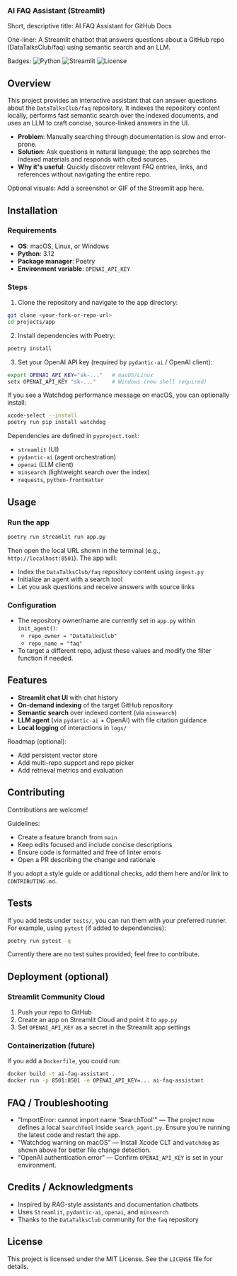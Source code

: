 ### AI FAQ Assistant (Streamlit)

Short, descriptive title: AI FAQ Assistant for GitHub Docs

One-liner: A Streamlit chatbot that answers questions about a GitHub repo (DataTalksClub/faq) using semantic search and an LLM.

Badges: ![Python](https://img.shields.io/badge/Python-3.12-blue) ![Streamlit](https://img.shields.io/badge/Streamlit-1.50.0-ff4b4b) ![License](https://img.shields.io/badge/License-MIT-green)

## Overview

This project provides an interactive assistant that can answer questions about the `DataTalksClub/faq` repository. It indexes the repository content locally, performs fast semantic search over the indexed documents, and uses an LLM to craft concise, source-linked answers in the UI.

- **Problem**: Manually searching through documentation is slow and error-prone.
- **Solution**: Ask questions in natural language; the app searches the indexed materials and responds with cited sources.
- **Why it's useful**: Quickly discover relevant FAQ entries, links, and references without navigating the entire repo.

Optional visuals: Add a screenshot or GIF of the Streamlit app here.

## Installation

### Requirements
- **OS**: macOS, Linux, or Windows
- **Python**: 3.12
- **Package manager**: Poetry
- **Environment variable**: `OPENAI_API_KEY`

### Steps
1) Clone the repository and navigate to the app directory:

```bash
git clone <your-fork-or-repo-url>
cd projects/app
```

2) Install dependencies with Poetry:

```bash
poetry install
```

3) Set your OpenAI API key (required by `pydantic-ai` / OpenAI client):

```bash
export OPENAI_API_KEY="sk-..."   # macOS/Linux
setx OPENAI_API_KEY "sk-..."     # Windows (new shell required)
```

If you see a Watchdog performance message on macOS, you can optionally install:

```bash
xcode-select --install
poetry run pip install watchdog
```

Dependencies are defined in `pyproject.toml`:
- `streamlit` (UI)
- `pydantic-ai` (agent orchestration)
- `openai` (LLM client)
- `minsearch` (lightweight search over the index)
- `requests`, `python-frontmatter`

## Usage

### Run the app

```bash
poetry run streamlit run app.py
```

Then open the local URL shown in the terminal (e.g., `http://localhost:8501`). The app will:
- Index the `DataTalksClub/faq` repository content using `ingest.py`
- Initialize an agent with a search tool
- Let you ask questions and receive answers with source links

### Configuration
- The repository owner/name are currently set in `app.py` within `init_agent()`:
  - `repo_owner = "DataTalksClub"`
  - `repo_name = "faq"`
- To target a different repo, adjust these values and modify the filter function if needed.

## Features
- **Streamlit chat UI** with chat history
- **On-demand indexing** of the target GitHub repository
- **Semantic search** over indexed content (via `minsearch`)
- **LLM agent** (via `pydantic-ai` + OpenAI) with file citation guidance
- **Local logging** of interactions in `logs/`

Roadmap (optional):
- Add persistent vector store
- Add multi-repo support and repo picker
- Add retrieval metrics and evaluation

## Contributing
Contributions are welcome!

Guidelines:
- Create a feature branch from `main`
- Keep edits focused and include concise descriptions
- Ensure code is formatted and free of linter errors
- Open a PR describing the change and rationale

If you adopt a style guide or additional checks, add them here and/or link to `CONTRIBUTING.md`.

## Tests
If you add tests under `tests/`, you can run them with your preferred runner. For example, using `pytest` (if added to dependencies):

```bash
poetry run pytest -q
```

Currently there are no test suites provided; feel free to contribute.

## Deployment (optional)

### Streamlit Community Cloud
1) Push your repo to GitHub
2) Create an app on Streamlit Cloud and point it to `app.py`
3) Set `OPENAI_API_KEY` as a secret in the Streamlit app settings

### Containerization (future)
If you add a `Dockerfile`, you could run:

```bash
docker build -t ai-faq-assistant .
docker run -p 8501:8501 -e OPENAI_API_KEY=... ai-faq-assistant
```

## FAQ / Troubleshooting
- "ImportError: cannot import name 'SearchTool'" — The project now defines a local `SearchTool` inside `search_agent.py`. Ensure you're running the latest code and restart the app.
- "Watchdog warning on macOS" — Install Xcode CLT and `watchdog` as shown above for better file change detection.
- "OpenAI authentication error" — Confirm `OPENAI_API_KEY` is set in your environment.

## Credits / Acknowledgments
- Inspired by RAG-style assistants and documentation chatbots
- Uses `Streamlit`, `pydantic-ai`, `openai`, and `minsearch`
- Thanks to the `DataTalksClub` community for the `faq` repository

## License
This project is licensed under the MIT License. See the `LICENSE` file for details.


